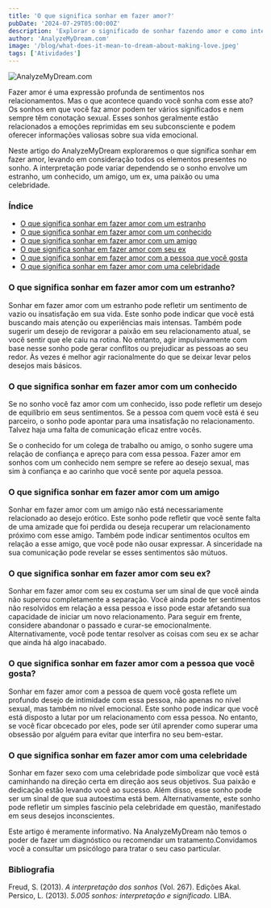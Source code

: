 ```yaml
---
title: 'O que significa sonhar em fazer amor?'
pubDate: '2024-07-29T05:00:00Z'
description: 'Explorar o significado de sonhar fazendo amor e como interpretar esse tipo de sonho segundo a psicanálise.'
author: 'AnalyzeMyDream.com'
image: '/blog/what-does-it-mean-to-dream-about-making-love.jpeg'
tags: ['Atividades']
---
```


![AnalyzeMyDream.com](/blog/what-does-it-mean-to-dream-about-making-love.jpeg)

Fazer amor é uma expressão profunda de sentimentos nos relacionamentos. Mas o que acontece quando você sonha com esse ato? Os sonhos em que você faz amor podem ter vários significados e nem sempre têm conotação sexual. Esses sonhos geralmente estão relacionados a emoções reprimidas em seu subconsciente e podem oferecer informações valiosas sobre sua vida emocional.

Neste artigo do AnalyzeMyDream exploraremos o que significa sonhar em fazer amor, levando em consideração todos os elementos presentes no sonho. A interpretação pode variar dependendo se o sonho envolve um estranho, um conhecido, um amigo, um ex, uma paixão ou uma celebridade.

### Índice

- [O que significa sonhar em fazer amor com um estranho](#o-que-significa-sonhar-em-fazer-amor-com-um-estranho)
- [O que significa sonhar em fazer amor com um conhecido](#o-que-significa-sonhar-em-fazer-amor-com-um-conhecido)
- [O que significa sonhar em fazer amor com um amigo](#o-que-significa-sonhar-em-fazer-amor-com-um-amigo)
- [O que significa sonhar em fazer amor com seu ex](#o-que-significa-sonhar-em-fazer-amor-com-seu-ex)
- [O que significa sonhar em fazer amor com a pessoa que você gosta](#o-que-significa-sonhar-em-fazer-amor-com-a-pessoa-que-você-gosta)
- [O que significa sonhar em fazer amor com uma celebridade](#o-que-significa-sonhar-em-fazer-amor-com-uma-celebridade)


### O que significa sonhar em fazer amor com um estranho?

Sonhar em fazer amor com um estranho pode refletir um sentimento de vazio ou insatisfação em sua vida. Este sonho pode indicar que você está buscando mais atenção ou experiências mais intensas. Também pode sugerir um desejo de revigorar a paixão em seu relacionamento atual, se você sentir que ele caiu na rotina. No entanto, agir impulsivamente com base nesse sonho pode gerar conflitos ou prejudicar as pessoas ao seu redor. Às vezes é melhor agir racionalmente do que se deixar levar pelos desejos mais básicos.

### O que significa sonhar em fazer amor com um conhecido

Se no sonho você faz amor com um conhecido, isso pode refletir um desejo de equilíbrio em seus sentimentos. Se a pessoa com quem você está é seu parceiro, o sonho pode apontar para uma insatisfação no relacionamento. Talvez haja uma falta de comunicação eficaz entre vocês. 

Se o conhecido for um colega de trabalho ou amigo, o sonho sugere uma relação de confiança e apreço para com essa pessoa. Fazer amor em sonhos com um conhecido nem sempre se refere ao desejo sexual, mas sim à confiança e ao carinho que você sente por aquela pessoa.

### O que significa sonhar em fazer amor com um amigo

Sonhar em fazer amor com um amigo não está necessariamente relacionado ao desejo erótico. Este sonho pode refletir que você sente falta de uma amizade que foi perdida ou deseja recuperar um relacionamento próximo com esse amigo. Também pode indicar sentimentos ocultos em relação a esse amigo, que você pode não ousar expressar. A sinceridade na sua comunicação pode revelar se esses sentimentos são mútuos.

### O que significa sonhar em fazer amor com seu ex?

Sonhar em fazer amor com seu ex costuma ser um sinal de que você ainda não superou completamente a separação. Você ainda pode ter sentimentos não resolvidos em relação a essa pessoa e isso pode estar afetando sua capacidade de iniciar um novo relacionamento. Para seguir em frente, considere abandonar o passado e curar-se emocionalmente. Alternativamente, você pode tentar resolver as coisas com seu ex se achar que ainda há algo inacabado. 

### O que significa sonhar em fazer amor com a pessoa que você gosta?

Sonhar em fazer amor com a pessoa de quem você gosta reflete um profundo desejo de intimidade com essa pessoa, não apenas no nível sexual, mas também no nível emocional. Este sonho pode indicar que você está disposto a lutar por um relacionamento com essa pessoa. No entanto, se você ficar obcecado por eles, pode ser útil aprender como superar uma obsessão por alguém para evitar que interfira no seu bem-estar. 

### O que significa sonhar em fazer amor com uma celebridade

Sonhar em fazer sexo com uma celebridade pode simbolizar que você está caminhando na direção certa em direção aos seus objetivos. Sua paixão e dedicação estão levando você ao sucesso. Além disso, esse sonho pode ser um sinal de que sua autoestima está bem. Alternativamente, este sonho pode refletir um simples fascínio pela celebridade em questão, manifestado em seus desejos inconscientes. 

Este artigo é meramente informativo. Na AnalyzeMyDream não temos o poder de fazer um diagnóstico ou recomendar um tratamento.Convidamos você a consultar um psicólogo para tratar o seu caso particular.

### Bibliografia

Freud, S. (2013). *A interpretação dos sonhos* (Vol. 267). Edições Akal. 
Persico, L. (2013). *5.005 sonhos: interpretação e significado*. LIBA.